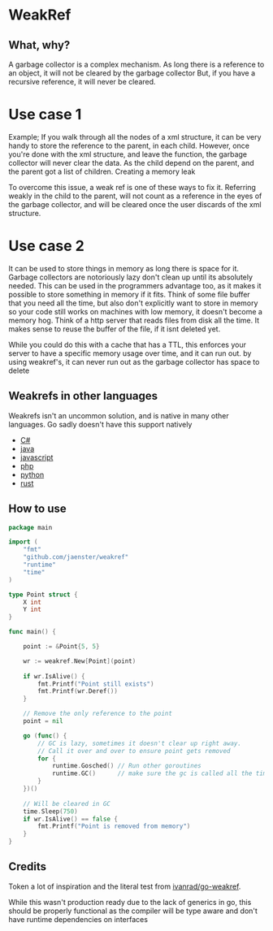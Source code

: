 # WeakRef

## What, why?

A garbage collector is a complex mechanism. As long there is a reference to an object, it will not be cleared by the
garbage collector
But, if you have a recursive reference, it will never be cleared.

# Use case 1
Example; If you walk through all the nodes of a xml structure, it can be very handy to store the reference to the
parent, in each child.
However, once you're done with the xml structure, and leave the function, the garbage collector will never clear the
data. As the child depend on the parent, and the parent got a list of children. Creating a memory leak

To overcome this issue, a weak ref is one of these ways to fix it. Referring weakly in the child to the parent, will not
count as a reference in the eyes of the garbage collector, and will be cleared once the user discards of the xml
structure.

# Use case 2
It can be used to store things in memory as long there is space for it. Garbage collectors are notoriously lazy don't clean up until its absolutely needed.
This can be used in the programmers advantage too, as it makes it possible to store something in memory if it fits.
Think of some file buffer that you need all the time, but also don't explicitly want to store in memory so your code still works on machines with low memory,
it doesn't become a memory hog. Think of a http server that reads files from disk all the time. It makes sense to reuse the buffer of the file, if it isnt deleted yet. 

While you could do this with a cache that has a TTL, this enforces your server to have a specific memory usage over time, and it can run out. by using weakref's,
it can never run out as the garbage collector has space to delete   



## Weakrefs in other languages

Weakrefs isn't an uncommon solution, and is native in many other languages. Go sadly doesn't have this support natively

- [C#](https://docs.microsoft.com/en-us/dotnet/api/system.weakreference?view=net-6.0)
- [java](https://docs.oracle.com/javase/8/docs/api/java/lang/ref/WeakReference.html)
- [javascript](https://developer.mozilla.org/en-US/docs/Web/JavaScript/Reference/Global_Objects/WeakRef)
- [php](https://www.php.net/manual/en/class.weakreference.php)
- [python](https://docs.python.org/3/library/weakref.html)
- [rust](https://doc.rust-lang.org/std/rc/struct.Weak.html)

## How to use

````go
package main

import (
	"fmt"
	"github.com/jaenster/weakref"
	"runtime"
	"time"
)

type Point struct {
	X int
	Y int
}

func main() {

	point := &Point{5, 5}

	wr := weakref.New[Point](point)
	
	if wr.IsAlive() {
		fmt.Printf("Point still exists")
		fmt.Printf(wr.Deref())
	}

	// Remove the only reference to the point
	point = nil

	go (func() {
		// GC is lazy, sometimes it doesn't clear up right away.
		// Call it over and over to ensure point gets removed
		for {
			runtime.Gosched() // Run other goroutines
			runtime.GC()      // make sure the gc is called all the time
		}
	})()
	
	// Will be cleared in GC
	time.Sleep(750)
	if wr.IsAlive() == false {
		fmt.Printf("Point is removed from memory")
	}
}
````

## Credits

Token a lot of inspiration and the literal test from
[ivanrad/go-weakref](https://github.com/ivanrad/go-weakref).

While this wasn't production ready due to the lack of generics in go, this should be properly functional as the compiler
will be type aware and don't have runtime dependencies on interfaces
